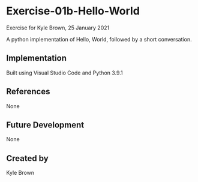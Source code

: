 # Exercise-01b-Hello-World
Exercise for Kyle Brown, 25 January 2021

A python implementation of Hello, World, followed by a short conversation.

## Implementation
Built using Visual Studio Code and Python 3.9.1

## References
None

## Future Development
None

## Created by 
Kyle Brown
```
